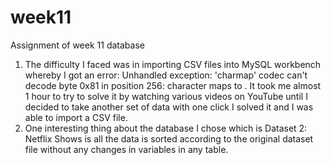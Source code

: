 # week11
Assignment of week 11 database
1) The difficulty I faced was in importing CSV files into MySQL workbench whereby I got an error: Unhandled exception: 'charmap' codec can't decode byte 0x81 in position 256: character maps to <undefined>. It took me almost 1 hour to try to solve it by watching various videos on YouTube until I decided to take another set of data with one click I solved it and I was able to import a CSV file.
2) One interesting thing about the database I chose which is Dataset 2: Netflix Shows is all the data is sorted according to the original dataset file without any changes in variables in any table.
